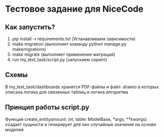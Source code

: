 # Тестовое задание для NiceCode
## Как запустить?
1. pip install -r requirements.txt (Устанавливаем зависимости)
2. make migration (выполняет команду python manage.py makemigrations)
3. make migrate  (выполняет применение миграций)
4. run my_test_task/script.py (запускаем скрипт)

## Схемы
В my_test_task/dashboards хранятся PDF-файлы и файл .drawio 
в которых описана логика для связанных таблиц и логика алгоритма


## Принцип работы script.py


Функция create_entityamount: int, table: ModelBase, *args, **kwargs) создает сущности и генерирует для них случайные значения на основе моделей






